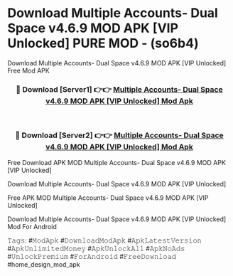 # Download Multiple Accounts- Dual Space v4.6.9 MOD APK [VIP Unlocked] PURE MOD - (so6b4)
Download Multiple Accounts- Dual Space v4.6.9 MOD APK [VIP Unlocked] Free Mod APK

<div align="center">
<h3>🔴 Download [Server1] 👉👉 <a href="https://apk-comot.site?title=Multiple_Accounts-_Dual_Space_v4.6.9_MOD_APK_[VIP_Unlocked]">Multiple Accounts- Dual Space v4.6.9 MOD APK [VIP Unlocked] Mod Apk</a></h3><br>

<h3>🔴 Download [Server2] 👉👉 <a href="https://apk-comot.site?title=Multiple_Accounts-_Dual_Space_v4.6.9_MOD_APK_[VIP_Unlocked]">Multiple Accounts- Dual Space v4.6.9 MOD APK [VIP Unlocked] Mod Apk</a></h3>
</div>


Free Download APK MOD Multiple Accounts- Dual Space v4.6.9 MOD APK [VIP Unlocked]

Download Multiple Accounts- Dual Space v4.6.9 MOD APK [VIP Unlocked] 

Free APK MOD Multiple Accounts- Dual Space v4.6.9 MOD APK [VIP Unlocked] 

Download Multiple Accounts- Dual Space v4.6.9 MOD APK [VIP Unlocked] Mod For Android

𝚃𝚊𝚐𝚜: #𝙼𝚘𝚍𝙰𝚙𝚔 #𝙳𝚘𝚠𝚗𝚕𝚘𝚊𝚍𝙼𝚘𝚍𝙰𝚙𝚔 #𝙰𝚙𝚔𝙻𝚊𝚝𝚎𝚜𝚝𝚅𝚎𝚛𝚜𝚒𝚘𝚗 #𝙰𝚙𝚔𝚄𝚗𝚕𝚒𝚖𝚒𝚝𝚎𝚍𝙼𝚘𝚗𝚎𝚢 #𝙰𝚙𝚔𝚄𝚗𝚕𝚘𝚌𝚔𝙰𝚕𝚕 #𝙰𝚙𝚔𝙽𝚘𝙰𝚍𝚜 #𝚄𝚗𝚕𝚘𝚌𝚔𝙿𝚛𝚎𝚖𝚒𝚞𝚖 #𝙵𝚘𝚛𝙰𝚗𝚍𝚛𝚘𝚒𝚍 #𝙵𝚛𝚎𝚎𝙳𝚘𝚠𝚗𝚕𝚘𝚊𝚍 #home_design_mod_apk